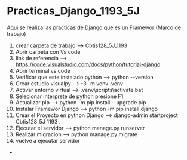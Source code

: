 # Practicas_Django_1193_5J
Aqui se realiza las practicas de Django que es un Framewor (Marco de trabajo)
1. crear carpeta de trabajo --> Cbtis128_5J_1193
2. Abrir carpeta con Vs code 
3. link de referencia --> https://code.visualstudio.com/docs/python/tutorial-django
4. Abrir terminal vs code
5. Verificar que este instalado python --> python --version
6. Crear estudio visualpy --> -3 -m venv .venv
7. Activar entorno virtual --> .venv\scripts\activate.bat
8. Selecionar interprete de python presione F1
9. Actualizar pip --> python -m pip install --upgrade pip
10. Instalar Framewor Django --> python -m pip install django
11. Crear el Proyecto en python Django --> django-admin startproject Cbtis128_5J_1193 .
12. Ejecutar el servidor --> python manage.py runserver
13. Realizar migracion --> python manage.py migrate
14. vuelve a ejecutar servidor

- 
